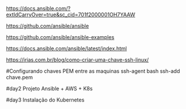 https://docs.ansible.com/?extIdCarryOver=true&sc_cid=701f2000001OH7YAAW

https://github.com/ansible/ansible

https://github.com/ansible/ansible-examples

https://docs.ansible.com/ansible/latest/index.html

https://irias.com.br/blog/como-criar-uma-chave-ssh-linux/

#Configurando chaves PEM entre as maquinas
ssh-agent bash
ssh-add chave.pem

#day2
Projeto Ansible + AWS + K8s

#day3
Instalação do Kubernetes
